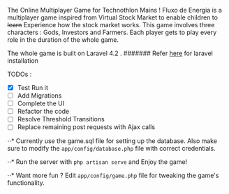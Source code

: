 The Online Multiplayer Game for Technothlon Mains !
Fluxo de Energia is a multiplayer game inspired from Virtual Stock Market to enable children to ~~learn~~ Experience how the stock market works.
This game involves three characters : Gods, Investors and Farmers. Each player gets to play every role in the duration of the whole game.

The whole game is built on Laravel 4.2 . 
####### Refer <a href="https://laravel.com/docs/4.2/installation"> here</a> for laravel installation

TODOs : 
- [x] Test Run it
- [ ] Add Migrations
- [ ] Complete the UI
- [ ] Refactor the code
- [ ] Resolve Threshold Transitions
- [ ] Replace remaining post requests with Ajax calls

⋅⋅* Currently use the game.sql file for setting up the database. Also make sure to modify the `app/config/database.php` file with correct credentials.

⋅⋅*  Run the server with 
		`php artisan serve`
	and Enjoy the game!

⋅⋅* Want more fun ?
	Edit `app/config/game.php` file for tweaking the game's functionality.
